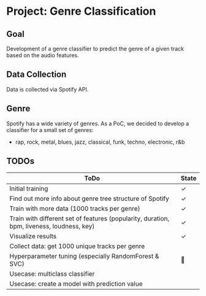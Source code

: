 # Project: Genre Classification

## Goal
Development of a genre classifier to predict the genre of a given track based on the audio features.

## Data Collection
Data is collected via Spotify API.

## Genre
Spotify has a wide variety of genres. As a PoC, we decided to develop a classifier for a small set of genres:
- rap, rock, metal, blues, jazz, classical, funk, techno, electronic, r&b

## TODOs
| ToDo                                                                                      | State |
|-------------------------------------------------------------------------------------------|-------|
| Initial training                                                                          | ✓     |
| Find out more info about genre tree structure of Spotify                                  | ✓     |
| Train with more data (1000 tracks per genre)                                              | ✓     |
| Train with different set of features (popularity, duration, bpm, liveness, loudness, key) | ✓     |
| Visualize results                                                                         | ✓     |
| Collect data: get 1000 unique tracks per genre                                            |       |
| Hyperparameter tuning (especially RandomForest & SVC)                                     | 🚧    |
| Usecase: multiclass classifier                                                            |       |
| Usecase: create a model with prediction value                                             |       |
